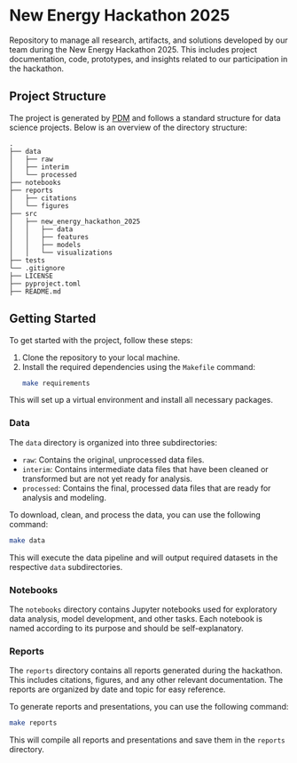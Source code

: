 # New Energy Hackathon 2025

Repository to manage all research, artifacts, and solutions developed by our team during the New Energy Hackathon 2025. This includes project documentation, code, prototypes, and insights related to our participation in the hackathon.

## Project Structure

The project is generated by [PDM](https://pdm-project.org/en/latest/) and follows a standard structure for data science projects. Below is an overview of the directory structure:

```plaintext
.
├── data
│   ├── raw
│   ├── interim
│   └── processed
├── notebooks
├── reports
│   ├── citations
│   └── figures
├── src
│   ├── new_energy_hackathon_2025
│   │   ├── data
│   │   ├── features
│   │   ├── models
│   │   └── visualizations
├── tests
└── .gitignore
├── LICENSE
├── pyproject.toml
├── README.md
```

## Getting Started

To get started with the project, follow these steps:

1. Clone the repository to your local machine.
2. Install the required dependencies using the `Makefile` command:
   ```bash
   make requirements
   ```

This will set up a virtual environment and install all necessary packages.

### Data

The `data` directory is organized into three subdirectories:
- `raw`: Contains the original, unprocessed data files.
- `interim`: Contains intermediate data files that have been cleaned or transformed but are not yet ready for analysis.
- `processed`: Contains the final, processed data files that are ready for analysis and modeling.

To download, clean, and process the data, you can use the following command:

```bash
make data
```

This will execute the data pipeline and will output required datasets in the respective `data` subdirectories.

### Notebooks

The `notebooks` directory contains Jupyter notebooks used for exploratory data analysis, model development, and other tasks. Each notebook is named according to its purpose and should be self-explanatory.

### Reports

The `reports` directory contains all reports generated during the hackathon. This includes citations, figures, and any other relevant documentation. The reports are organized by date and topic for easy reference.

To generate reports and presentations, you can use the following command:

```bash
make reports
```

This will compile all reports and presentations and save them in the `reports` directory.

